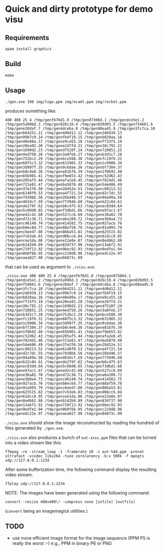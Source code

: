 # Quick and dirty prototype for demo visu

## Requirements

```
opam install graphics
```

## Build

```
make
```

## Usage

```
./gen.exe 100 img/logo.ppm img/ocaml.ppm img/rocket.ppm
```

produces something like:

```
400 400 25 4 /tmp/genfb76d1.0 /tmp/gen07306d.1 /tmp/gendce5e1.2 /tmp/gen5a99bd.3 /tmp/gen926c10.4 /tmp/gen020d93.5 /tmp/genf54661.6 /tmp/gene20daf.7 /tmp/gen4dceba.8 /tmp/gen88ead5.9 /tmp/gen3fc7ca.10 /tmp/genb64251.11 /tmp/gen4d0d12.12 /tmp/gen24b939.13 /tmp/gen99b7c9.14 /tmp/genfb4f19.15 /tmp/genb820aa.16 /tmp/gen40e80a.17 /tmp/gene9ca55.18 /tmp/genff33f5.19 /tmp/gen20ea92.20 /tmp/gene2d7fd.21 /tmp/gen38c792.22 /tmp/gen1690d2.23 /tmp/gend7510f.24 /tmp/gen720851.25 /tmp/gen4ed750.26 /tmp/gen3a0feb.27 /tmp/genb3d1c7.28 /tmp/gen752bc2.29 /tmp/genbce588.30 /tmp/genfc19f0.31 /tmp/gen68f5c3.32 /tmp/gen631905.33 /tmp/gen1c9906.34 /tmp/gen3d997f.35 /tmp/gen9c6dae.36 /tmp/genbf7304.37 /tmp/genb8c4e8.38 /tmp/gene81b76.39 /tmp/gen1f0b92.40 /tmp/gen65b901.41 /tmp/genf9e653.42 /tmp/genc52d62.43 /tmp/gen205af5.44 /tmp/genafa2e8.45 /tmp/gen7824d1.46 /tmp/gen721e81.47 /tmp/genba5878.48 /tmp/gen54e686.49 /tmp/gen37e2f6.50 /tmp/gen28452e.51 /tmp/genc89213.52 /tmp/gen6140f0.53 /tmp/gena4f721.54 /tmp/gend2c7dc.55 /tmp/gen7938bb.56 /tmp/gen2bbd46.57 /tmp/gen94a99a.58 /tmp/gen463dcf.59 /tmp/gen773946.60 /tmp/genb22c04.61 /tmp/gende279f.62 /tmp/genb6c475.63 /tmp/genec03dd.64 /tmp/gen5c60d0.65 /tmp/genf3dbd1.66 /tmp/gene97ac1.67 /tmp/gene42c42.68 /tmp/gen527cc6.69 /tmp/gene36a82.70 /tmp/gend72c36.71 /tmp/gena6a109.72 /tmp/gene3b0a4.73 /tmp/genc46149.74 /tmp/gen414582.75 /tmp/gen927acb.76 /tmp/genb0ec6d.77 /tmp/gen88af59.78 /tmp/gen91a993.79 /tmp/genc6eed7.80 /tmp/gen86ba53.81 /tmp/gen625515.82 /tmp/gen7c63eb.83 /tmp/gend66cc6.84 /tmp/gen61dcc0.85 /tmp/gencee1da.86 /tmp/gene22e8e.87 /tmp/gen8ed662.88 /tmp/genb142b9.89 /tmp/gen83d737.90 /tmp/gen13a6f2.91 /tmp/gen719f13.92 /tmp/gen96ec92.93 /tmp/gen9edfe2.94 /tmp/gen0b0f6b.95 /tmp/genc219d8.96 /tmp/genedc22e.97 /tmp/genaea827.98 /tmp/gen04873c.99
```

that can be used as argument to `./visu.exe`:

```
./visu.exe 400 400 25 4 /tmp/genfb76d1.0 /tmp/gen07306d.1 /tmp/gendce5e1.2 /tmp/gen5a99bd.3 /tmp/gen926c10.4 /tmp/gen020d93.5 /tmp/genf54661.6 /tmp/gene20daf.7 /tmp/gen4dceba.8 /tmp/gen88ead5.9 /tmp/gen3fc7ca.10 /tmp/genb64251.11 /tmp/gen4d0d12.12 /tmp/gen24b939.13 /tmp/gen99b7c9.14 /tmp/genfb4f19.15 /tmp/genb820aa.16 /tmp/gen40e80a.17 /tmp/gene9ca55.18 /tmp/genff33f5.19 /tmp/gen20ea92.20 /tmp/gene2d7fd.21 /tmp/gen38c792.22 /tmp/gen1690d2.23 /tmp/gend7510f.24 /tmp/gen720851.25 /tmp/gen4ed750.26 /tmp/gen3a0feb.27 /tmp/genb3d1c7.28 /tmp/gen752bc2.29 /tmp/genbce588.30 /tmp/genfc19f0.31 /tmp/gen68f5c3.32 /tmp/gen631905.33 /tmp/gen1c9906.34 /tmp/gen3d997f.35 /tmp/gen9c6dae.36 /tmp/genbf7304.37 /tmp/genb8c4e8.38 /tmp/gene81b76.39 /tmp/gen1f0b92.40 /tmp/gen65b901.41 /tmp/genf9e653.42 /tmp/genc52d62.43 /tmp/gen205af5.44 /tmp/genafa2e8.45 /tmp/gen7824d1.46 /tmp/gen721e81.47 /tmp/genba5878.48 /tmp/gen54e686.49 /tmp/gen37e2f6.50 /tmp/gen28452e.51 /tmp/genc89213.52 /tmp/gen6140f0.53 /tmp/gena4f721.54 /tmp/gend2c7dc.55 /tmp/gen7938bb.56 /tmp/gen2bbd46.57 /tmp/gen94a99a.58 /tmp/gen463dcf.59 /tmp/gen773946.60 /tmp/genb22c04.61 /tmp/gende279f.62 /tmp/genb6c475.63 /tmp/genec03dd.64 /tmp/gen5c60d0.65 /tmp/genf3dbd1.66 /tmp/gene97ac1.67 /tmp/gene42c42.68 /tmp/gen527cc6.69 /tmp/gene36a82.70 /tmp/gend72c36.71 /tmp/gena6a109.72 /tmp/gene3b0a4.73 /tmp/genc46149.74 /tmp/gen414582.75 /tmp/gen927acb.76 /tmp/genb0ec6d.77 /tmp/gen88af59.78 /tmp/gen91a993.79 /tmp/genc6eed7.80 /tmp/gen86ba53.81 /tmp/gen625515.82 /tmp/gen7c63eb.83 /tmp/gend66cc6.84 /tmp/gen61dcc0.85 /tmp/gencee1da.86 /tmp/gene22e8e.87 /tmp/gen8ed662.88 /tmp/genb142b9.89 /tmp/gen83d737.90 /tmp/gen13a6f2.91 /tmp/gen719f13.92 /tmp/gen96ec92.93 /tmp/gen9edfe2.94 /tmp/gen0b0f6b.95 /tmp/genc219d8.96 /tmp/genedc22e.97 /tmp/genaea827.98 /tmp/gen04873c.99
```

`./visu.exe` should show the image reconstructed by reading the
hundred of files generated by `./gen.exe`.

`./visu.exe` also produces a bunch of `out-xxxx.ppm` files that can be
turned into a video stream like this:

```
ffmpeg -re -stream_loop -1 -framerate 10 -i out-%4d.ppm -preset ultrafast -vcodec libx264 -tune zerolatency -b:v 500k -f mpegts udp://127.0.0.1:1234
```

After some bufferization time, the following command display the resulting video stream:
```
ffplay udp://127.0.0.1:1234
```

NOTE: The images have been generated using the following command:

```
convert -resize 400x400\! -compress none [infile] [outfile]
```

(`convert` being an imagemagick utilities.)

## TODO

- use more efficient image format for the image sequence (PPM P5 is really the worst :-)
  e.g., PPM in binary P6 or PNG
